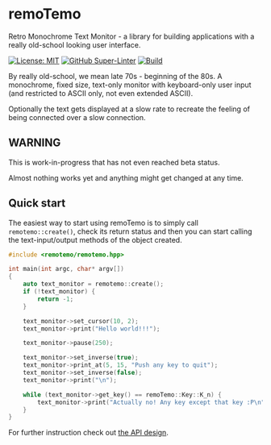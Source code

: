 # remoTemo
Retro Monochrome Text Monitor - a library for building applications with a
really old-school looking user interface.

[![License: MIT](https://img.shields.io/badge/License-MIT-green.svg)](https://opensource.org/licenses/MIT)
[![GitHub Super-Linter](https://github.com/siggisv/remotemo/actions/workflows/super-linter.yml/badge.svg?branch=main)](https://github.com/siggisv/remotemo/actions/workflows/super-linter.yml)
[![Build](https://github.com/siggisv/remotemo/actions/workflows/cmake.yml/badge.svg?branch=main)](https://github.com/siggisv/remotemo/actions/workflows/cmake.yml)

By really old-school, we mean late 70s - beginning of the 80s. A monochrome, fixed size,
text-only monitor with keyboard-only user input (and restricted to ASCII only, not even extended ASCII).

Optionally the text gets displayed at a slow rate to recreate the feeling of being connected over a slow connection.

## WARNING
This is work-in-progress that has not even reached beta status.

Almost nothing works yet and anything might
get changed at any time.

## Quick start

The easiest way to start using remoTemo is to simply call
`remotemo::create()`, check its return status and then you can start
calling the text-input/output methods of the object created.

```C++
#include <remotemo/remotemo.hpp>

int main(int argc, char* argv[])
{
    auto text_monitor = remotemo::create();
    if (!text_monitor) {
        return -1;
    }

    text_monitor->set_cursor(10, 2);
    text_monitor->print("Hello world!!!");

    text_monitor->pause(250);

    text_monitor->set_inverse(true);
    text_monitor->print_at(5, 15, "Push any key to quit");
    text_monitor->set_inverse(false);
    text_monitor->print("\n");

    while (text_monitor->get_key() == remoTemo::Key::K_n) {
        text_monitor->print("Actually no! Any key except that key :P\n");
    }
}
```

For further instruction check out [the API design](docs/API_design.md).
